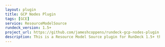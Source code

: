 ```yaml
---
layout: plugin
title: GCP Nodes Plugin
tags: [GCE]
service: ResourceModelSource
rundeck_version: 1.5+
project_url: https://github.com/jameshcoppens/rundeck-gcp-nodes-plugin
description: This is a Resource Model Source plugin for RunDeck 1.5+ that provides Google Cloud Platform GCE Instances as nodes for the RunDeck server.
---
```



